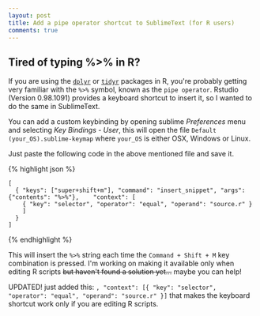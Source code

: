 ```yaml
---
layout: post
title: Add a pipe operator shortcut to SublimeText (for R users)
comments: true
---
```


## Tired of typing %>% in R?

If you are using the [`dplyr`](http://cran.rstudio.com/web/packages/dplyr/vignettes/introduction.html) or [`tidyr`](http://cran.r-project.org/web/packages/tidyr/vignettes/tidy-data.html) packages in R, you're probably getting very familiar with the ``%>%`` symbol, known as the `pipe operator`. Rstudio (Version 0.98.1091) provides a keyboard shortcut to insert it, so I wanted to do the same in SublimeText.  

You can add a custom keybinding by opening sublime *Preferences* menu and selecting *Key Bindings - User*, this will open the file  ``Default (your_OS).sublime-keymap`` where `your_OS` is either OSX, Windows or Linux.  

Just paste the following code in the above mentioned file and save it.  

{% highlight json %}

	[  
	  { "keys": ["super+shift+m"], "command": "insert_snippet", "args": {"contents": "%>%"}, 	"context": [
	    { "key": "selector", "operator": "equal", "operand": "source.r" }
	    ]  
	  }  
	]

{% endhighlight %}  

This will insert the ``%>%`` string each time the ``Command + Shift + M`` key combination is pressed. I'm working on making it available only when editing R scripts <del>but haven't found a solution yet...</del> maybe you can help!

UPDATED! just added this: ``, "context": [{ "key": "selector", "operator": "equal", "operand": "source.r" }]`` that makes the keyboard shortcut work only if you are editing R scripts. 